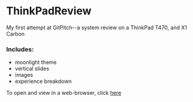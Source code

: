 # ThinkPadReview
My first attempt at GitPitch--a system review on a ThinkPad T470, and X1 Carbon

### Includes: 
* moonlight theme
* vertical slides
* images
* experience breakdown

To open and view in a web-browser, click [here](https://gitpitch.com/VickiShaw94/ThinkPadReview)
